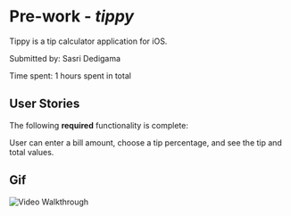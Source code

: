 # Pre-work - *tippy*

Tippy is a tip calculator application for iOS.

Submitted by: Sasri Dedigama

Time spent: 1 hours spent in total

## User Stories

The following **required** functionality is complete:

User can enter a bill amount, choose a tip percentage, and see the tip and total values.

## Gif

<img src='http://g.recordit.co/hx8Hook5br.gif' title='Video Walkthrough' width='' alt='Video Walkthrough' />


